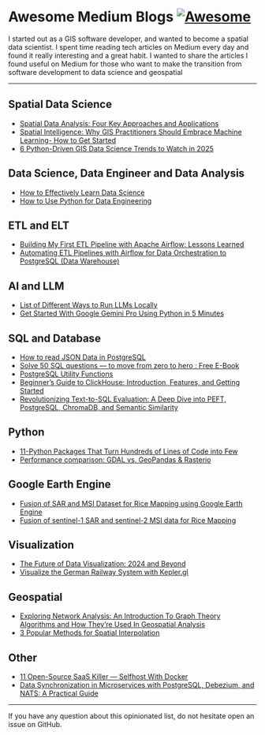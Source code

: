 # Awesome Medium Blogs [![Awesome](https://cdn.rawgit.com/sindresorhus/awesome/d7305f38d29fed78fa85652e3a63e154dd8e8829/media/badge.svg)](https://github.com/duongvgm/awesome-medium-blogs-data-science-and-geospatial)

I started out as a GIS software developer, and wanted to become a spatial data scientist. I spent time reading tech articles on Medium every day and found it really interesting and a great habit. I wanted to share the articles I found useful on Medium for those who want to make the transition from software development to data science and geospatial 

---

## Spatial Data Science

* [Spatial Data Analysis: Four Key Approaches and Applications](https://medium.com/@mervegamzenar/four-disciplines-for-spatial-data-science-and-applications-490486849f58 )
* [Spatial Intelligence: Why GIS Practitioners Should Embrace Machine Learning- How to Get Started](https://pub.towardsai.net/spatial-intelligence-why-gis-practitioners-should-embrace-machine-learning-how-to-get-started-aa2d39da1f47)
* [6 Python-Driven GIS Data Science Trends to Watch in 2025](https://medium.com/tierra-insights/6-python-driven-gis-data-science-trends-to-watch-in-2025-8525db6bf307)

## Data Science, Data Engineer and Data Analysis

* [How to Effectively Learn Data Science](https://medium.com/illumination/how-to-effectively-learn-data-science-in-2024-b3f508db4f67)
* [How to Use Python for Data Engineering](https://medium.com/@raza104ali/how-to-use-python-for-data-engineering-cb4f0322bdc9)

## ETL and ELT

* [Building My First ETL Pipeline with Apache Airflow: Lessons Learned](https://medium.com/@mohamedaasir1992/building-my-first-etl-pipeline-with-apache-airflow-lessons-learned-e7b8e21e0a8d)
* [Automating ETL Pipelines with Airflow for Data Orchestration to PostgreSQL (Data Warehouse)](https://medium.com/@stevapps256/automating-etl-pipelines-with-airflow-for-data-orchestration-to-postgresql-data-warehouse-001d687a42aa)

## AI and LLM

* [List of Different Ways to Run LLMs Locally](https://medium.com/illumination/list-of-different-ways-to-run-llms-locally-55f7268c55a2)
* [Get Started With Google Gemini Pro Using Python in 5 Minutes](https://pub.towardsai.net/get-started-with-google-gemini-pro-using-python-in-5-minutes-00700244f58a)

## SQL and Database

* [How to read JSON Data in PostgreSQL](https://medium.com/@tech.interview.buddies/how-to-read-json-data-in-postgresql-2fe5f8565218 )
* [Solve 50 SQL questions — to move from zero to hero : Free E-Book](https://levelup.gitconnected.com/solve-50-sql-questions-to-move-from-zero-to-hero-free-e-book-6e7ee70c93f8)
* [PostgreSQL Utility Functions](https://medium.com/@vbilopav/postgresql-utility-functions-c2134309da42)
* [Beginner’s Guide to ClickHouse: Introduction, Features, and Getting Started](https://medium.com/@suffyan.asad1/beginners-guide-to-clickhouse-introduction-features-and-getting-started-55315107399a)
* [Revolutionizing Text-to-SQL Evaluation: A Deep Dive into PEFT, PostgreSQL, ChromaDB, and Semantic Similarity](https://ai.plainenglish.io/revolutionizing-text-to-sql-evaluation-a-deep-dive-into-peft-postgresql-chromadb-and-semantic-dce223397bcb)

## Python

* [11-Python Packages That Turn Hundreds of Lines of Code into Few](https://medium.com/top-python-libraries/11-python-packages-that-turn-hundreds-of-lines-of-code-into-one-b487f9bb95de)
* [Performance comparison: GDAL vs. GeoPandas & Rasterio](https://medium.com/@limeira.felipe94/performance-comparison-gdal-vs-geopandas-rasterio-fcf3996d7085)

## Google Earth Engine

* [Fusion of SAR and MSI Dataset for Rice Mapping using Google Earth Engine ](https://sochkaar.medium.com/fusion-of-sar-sentinel-1-and-msi-sentinel-2-data-for-rice-mapping-using-google-earth-engine-5626c56738bb)
* [Fusion of sentinel-1 SAR and sentinel-2 MSI data for Rice Mapping](https://medium.com/@thukupeter487/fusion-of-sentinel-1-sar-and-sentinel-2-msi-data-for-rice-mapping-034db08cec3e)

## Visualization

* [The Future of Data Visualization: 2024 and Beyond](https://medium.com/@mokkup/the-future-of-data-visualization-2024-and-beyond-3173a8e60494)
* [Visualize the German Railway System with Kepler.gl](https://medium.com/geekculture/visualize-the-german-railway-system-with-kepler-gl-91aea7f063a9)

## Geospatial

* [Exploring Network Analysis: An Introduction To Graph Theory Algorithms and How They’re Used In Geospatial Analysis](https://medium.com/@tanner.overcash/exploring-network-analysis-an-introduction-to-graph-theory-algorithms-and-how-theyre-used-in-f7f4854654c)
* [3 Popular Methods for Spatial Interpolation](https://towardsdatascience.com/3-best-methods-for-spatial-interpolation-912cab7aee47)

## Other

* [11 Open-Source SaaS Killer — Selfhost With Docker](https://blog.devgenius.io/11-open-source-saas-killer-selfhost-with-docker-034456653568)
* [Data Synchronization in Microservices with PostgreSQL, Debezium, and NATS: A Practical Guide](https://medium.com/@bumurzaqov2/data-synchronization-in-microservices-with-postgresql-debezium-and-nats-a-practical-guide-0953694b6c20)

- - -

If you have any question about this opinionated list, do not hesitate open an issue on GitHub.
